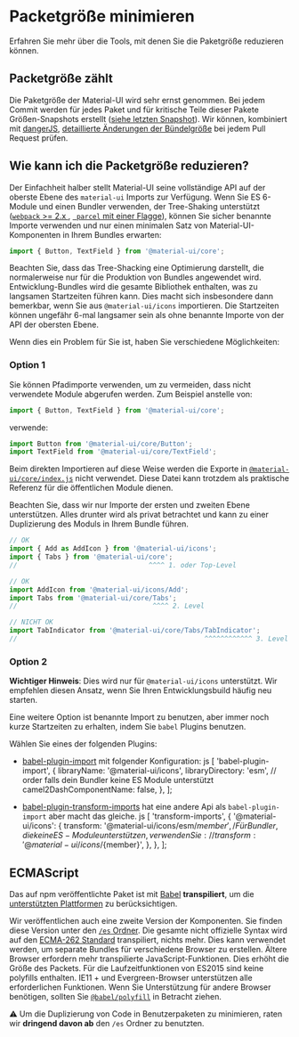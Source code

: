 # Packetgröße minimieren

<p class="description">Erfahren Sie mehr über die Tools, mit denen Sie die Paketgröße reduzieren können.</p>

## Packetgröße zählt

Die Paketgröße der Material-UI wird sehr ernst genommen. Bei jedem Commit werden für jedes Paket und für kritische Teile dieser Pakete Größen-Snapshots erstellt ([siehe letzten Snapshot](/size-snapshot)). Wir können, kombiniert mit [dangerJS](https://danger.systems/js/), [detaillierte Änderungen der Bündelgröße](https://github.com/mui-org/material-ui/pull/14638#issuecomment-466658459) bei jedem Pull Request prüfen.

## Wie kann ich die Packetgröße reduzieren?

Der Einfachheit halber stellt Material-UI seine vollständige API auf der oberste Ebene des `material-ui` Imports zur Verfügung. Wenn Sie ES 6-Module und einen Bundler verwenden, der Tree-Shaking unterstützt ([`webpack` >= 2.x ](https://webpack.js.org/guides/tree-shaking/), [ ` parcel` mit einer Flagge](https://en.parceljs.org/cli.html#enable-experimental-scope-hoisting/tree-shaking-support)), können Sie sicher benannte Importe verwenden und nur einen minimalen Satz von Material-UI-Komponenten in Ihrem Bundles erwarten:

```js
import { Button, TextField } from '@material-ui/core';
```

Beachten Sie, dass das Tree-Shacking eine Optimierung darstellt, die normalerweise nur für die Produktion von Bundles angewendet wird. Entwicklung-Bundles wird die gesamte Bibliothek enthalten, was zu langsamen Startzeiten führen kann. Dies macht sich insbesondere dann bemerkbar, wenn Sie aus `@material-ui/icons` importieren. Die Startzeiten können ungefähr 6-mal langsamer sein als ohne benannte Importe von der API der obersten Ebene.

Wenn dies ein Problem für Sie ist, haben Sie verschiedene Möglichkeiten:

### Option 1

Sie können Pfadimporte verwenden, um zu vermeiden, dass nicht verwendete Module abgerufen werden. Zum Beispiel anstelle von:

```js
import { Button, TextField } from '@material-ui/core';
```

verwende:

```js
import Button from '@material-ui/core/Button';
import TextField from '@material-ui/core/TextField';
```

Beim direkten Importieren auf diese Weise werden die Exporte in [`@material-ui/core/index.js`](https://github.com/mui-org/material-ui/blob/master/packages/material-ui/src/index.js) nicht verwendet. Diese Datei kann trotzdem als praktische Referenz für die öffentlichen Module dienen.

Beachten Sie, dass wir nur Importe der ersten und zweiten Ebene unterstützen. Alles drunter wird als privat betrachtet und kann zu einer Duplizierung des Moduls in Ihrem Bundle führen.

```js
// OK
import { Add as AddIcon } from '@material-ui/icons';
import { Tabs } from '@material-ui/core';
//                                 ^^^^ 1. oder Top-Level

// OK
import AddIcon from '@material-ui/icons/Add';
import Tabs from '@material-ui/core/Tabs';
//                                  ^^^^ 2. Level

// NICHT OK
import TabIndicator from '@material-ui/core/Tabs/TabIndicator';
//                                               ^^^^^^^^^^^^ 3. Level
```

### Option 2

**Wichtiger Hinweis**: Dies wird nur für `@material-ui/icons` unterstützt. Wir empfehlen diesen Ansatz, wenn Sie Ihren Entwicklungsbuild häufig neu starten.

Eine weitere Option ist benannte Import zu benutzen, aber immer noch kurze Startzeiten zu erhalten, indem Sie `babel` Plugins benutzen.

Wählen Sie eines der folgenden Plugins:

- [babel-plugin-import](https://github.com/ant-design/babel-plugin-import) mit folgender Konfiguration: 
        js
        [
        'babel-plugin-import',
        {
          libraryName: '@material-ui/icons',
          libraryDirectory: 'esm', // order falls dein Bundler keine ES Module unterstützt
          camel2DashComponentName: false,
        },
        ];

- [babel-plugin-transform-imports](https://www.npmjs.com/package/babel-plugin-transform-import) hat eine andere Api als `babel-plugin-import` aber macht das gleiche. 
        js
        [
        'transform-imports',
        {
          '@material-ui/icons': {
            transform: '@material-ui/icons/esm/${member}',
            / Für Bundler, die keine ES-Module unterstützen, verwenden Sie:
            // transform: '@material-ui/icons/${member}',
          },
        },
        ];

## ECMAScript

Das auf npm veröffentlichte Paket ist mit [Babel](https://github.com/babel/babel) **transpiliert**, um die [ unterstützten Plattformen](/getting-started/supported-platforms/) zu berücksichtigen.

Wir veröffentlichen auch eine zweite Version der Komponenten. Sie finden diese Version unter den [`/es` Ordner](https://unpkg.com/@material-ui/core@next/es/). Die gesamte nicht offizielle Syntax wird auf den [ECMA-262 Standard](https://www.ecma-international.org/publications/standards/Ecma-262.htm) transpiliert, nichts mehr. Dies kann verwendet werden, um separate Bundles für verschiedene Browser zu erstellen. Ältere Browser erfordern mehr transpilierte JavaScript-Funktionen. Dies erhöht die Größe des Packets. Für die Laufzeitfunktionen von ES2015 sind keine polyfills enthalten. IE11 + und Evergreen-Browser unterstützen alle erforderlichen Funktionen. Wenn Sie Unterstützung für andere Browser benötigen, sollten Sie [`@babel/polyfill`](https://www.npmjs.com/package/@babel/polyfill) in Betracht ziehen.

⚠️ Um die Duplizierung von Code in Benutzerpaketen zu minimieren, raten wir **dringend davon ab** den `/es` Ordner zu benutzten.